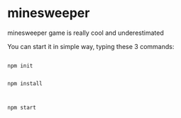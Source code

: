 # minesweeper
minesweeper game is really cool and underestimated

You can start it in simple way, typing these 3 commands:

<code>
npm init

npm install

npm start
</code>
